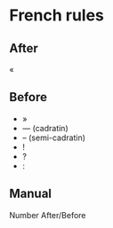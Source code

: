 # French rules
## After
«

## Before
- »
- — (cadratin)
- – (semi-cadratin)
- !
- ?
- :

## Manual
Number After/Before
